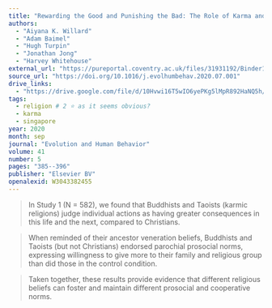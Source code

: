 ```yaml
---
title: "Rewarding the Good and Punishing the Bad: The Role of Karma and Afterlife Beliefs in Shaping Moral Norms"
authors:
  - "Aiyana K. Willard"
  - "Adam Baimel"
  - "Hugh Turpin"
  - "Jonathan Jong"
  - "Harvey Whitehouse"
external_url: "https://pureportal.coventry.ac.uk/files/31931192/Binder1.pdf"
source_url: "https://doi.org/10.1016/j.evolhumbehav.2020.07.001"
drive_links:
  - "https://drive.google.com/file/d/10Hvwi16T5wIO6yePKg5lMpR892HaNQ5h/view?usp=drivesdk"
tags:
  - religion # 2 ⭐ as it seems obvious?
  - karma
  - singapore
year: 2020
month: sep
journal: "Evolution and Human Behavior"
volume: 41
number: 5
pages: "385--396"
publisher: "Elsevier BV"
openalexid: W3043382455
---
```


> In Study 1 (N = 582), we found that Buddhists and Taoists (karmic religions) judge individual actions as having greater consequences in this life and the next, compared to Christians.

> When reminded of their ancestor veneration beliefs, Buddhists and Taoists (but not Christians) endorsed parochial prosocial norms, expressing willingness to give more to their family and religious group than did those in the control condition.

> Taken together, these results provide evidence that different religious beliefs can foster and maintain different prosocial and cooperative norms.
